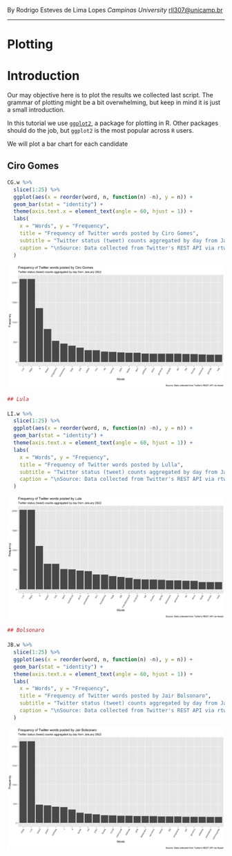 By Rodrigo Esteves de Lima Lopes *Campinas University* [rll307\@unicamp.br](mailto:rll307@unicamp.br)

------------------------------------------------------------------------

# Plotting

# Introduction

Our may objective here is to plot the results we collected last script. The grammar of plotting might be a bit overwhelming, but keep in mind it is just a small introduction.

In this tutorial we use [`ggplot2`](https://ggplot2.tidyverse.org/index.html), a package for plotting in R. Other packages should do the job, but `ggplot2` is the most popular across `R` users.

We will plot a bar chart for each candidate

## Ciro Gomes

``` r
CG.w %>% 
  slice(1:25) %>% 
  ggplot(aes(x = reorder(word, n, function(n) -n), y = n)) + 
  geom_bar(stat = "identity") + 
  theme(axis.text.x = element_text(angle = 60, hjust = 1)) +
  labs(
    x = "Words", y = "Frequency",
    title = "Frequency of Twitter words posted by Ciro Gomes",
    subtitle = "Twitter status (tweet) counts aggregated by day from January 2022",
    caption = "\nSource: Data collected from Twitter's REST API via rtweet"
  )
```

![Ciro](images/ciro.png)

``` r
## Lula

LI.w %>% 
  slice(1:25) %>% 
  ggplot(aes(x = reorder(word, n, function(n) -n), y = n)) + 
  geom_bar(stat = "identity") + 
  theme(axis.text.x = element_text(angle = 60, hjust = 1)) +
  labs(
    x = "Words", y = "Frequency",
    title = "Frequency of Twitter words posted by Lulla",
    subtitle = "Twitter status (tweet) counts aggregated by day from January 2022",
    caption = "\nSource: Data collected from Twitter's REST API via rtweet"
  )
```

![Lula](images/lula.png)

``` r
## Bolsonaro

JB.w %>% 
  slice(1:25) %>% 
  ggplot(aes(x = reorder(word, n, function(n) -n), y = n)) + 
  geom_bar(stat = "identity") + 
  theme(axis.text.x = element_text(angle = 60, hjust = 1)) +
  labs(
    x = "Words", y = "Frequency",
    title = "Frequency of Twitter words posted by Jair Bolsonaro",
    subtitle = "Twitter status (tweet) counts aggregated by day from January 2022",
    caption = "\nSource: Data collected from Twitter's REST API via rtweet"
  )
```

![Jair Bolsonaro](images/jb.png)
